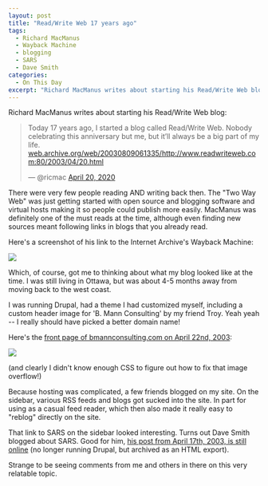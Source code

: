 ```yaml
---
layout: post
title: "Read/Write Web 17 years ago"
tags:
  - Richard MacManus
  - Wayback Machine
  - blogging
  - SARS
  - Dave Smith
categories:
  - On This Day
excerpt: "Richard MacManus writes about starting his Read/Write Web blog back in 2003. This gets me browsing my own site and a few links to explore what the time was like. Including discovering a post by Dave Smith about SARS from around the same time."
---
```

Richard MacManus writes about starting his Read/Write Web blog:

<blockquote class="twitter-tweet" data-lang="en" author="@bmann">
	<p lang="en" dir="ltr">Today 17 years ago, I started a blog called Read/Write Web. Nobody celebrating this anniversary but me, but it’ll always be a big part of my life. <a href="https://web.archive.org/web/20030809061335/http://www.readwriteweb.com:80/2003/04/20.html">web.archive.org/web/20030809061335/http://www.readwriteweb.com:80/2003/04/20.html</a></p>&mdash; @ricmac <a href="https://twitter.com/ricmac/status/1252135125460021250">April 20, 2020</a>
</blockquote>
<script async src="//platform.twitter.com/widgets.js" charset="utf-8"></script>

There were very few people reading AND writing back then. The "Two Way Web" was just getting started with open source and blogging software and virtual hosts making it so people could publish more easily. MacManus was definitely one of the must reads at the time, although even finding new sources meant following links in blogs that you already read.

Here's a screenshot of his link to the Internet Archive's Wayback Machine:

<a href="https://web.archive.org/web/20030809061335/http://www.readwriteweb.com:80/2003/04/20.html"><img src="https://ipfs.runfission.com/ipfs/QmfBVCvn5p7YMes3czn9pSW1jb4qej2fcZdpBzcr9jwD9u/readwriteweb-wayback-2003-08-09.png" /></a>

Which, of course, got me to thinking about what my blog looked like at the time. I was still living in Ottawa, but was about 4-5 months away from moving back to the west coast.

I was running Drupal, had a theme I had customized myself, including a custom header image for 'B. Mann Consulting' by my friend Troy. Yeah yeah -- I really should have picked a better domain name!

Here's the [front page of bmannconsulting.com on April 22nd, 2003](http://web.archive.org/web/20030422105837/http://www.bmannconsulting.com/):

<a href="http://web.archive.org/web/20030422105837/http://www.bmannconsulting.com/"><img src="https://ipfs.runfission.com/ipfs/QmfBVCvn5p7YMes3czn9pSW1jb4qej2fcZdpBzcr9jwD9u/bmannconsulting-wayback-2003-04-22.png" /></a>

(and clearly I didn't know enough CSS to figure out how to fix that image overflow!)

Because hosting was complicated, a few friends blogged on my site. On the sidebar, various RSS feeds and blogs got sucked into the site. In part for using as a casual feed reader, which then also made it really easy to "reblog" directly on the site.

That link to SARS on the sidebar looked interesting. Turns out Dave Smith blogged about SARS. Good for him, [his post from April 17th, 2003, is still online](http://www.smithdm3.com/archives/000070.html) (no longer running Drupal, but archived as an HTML export).

Strange to be seeing comments from me and others in there on this very relatable topic.